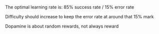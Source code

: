 The optimal learning rate is: 85% success rate / 15% error rate

Difficulty should increase to keep the error rate at around that 15% mark

Dopamine is about random rewards, not always reward